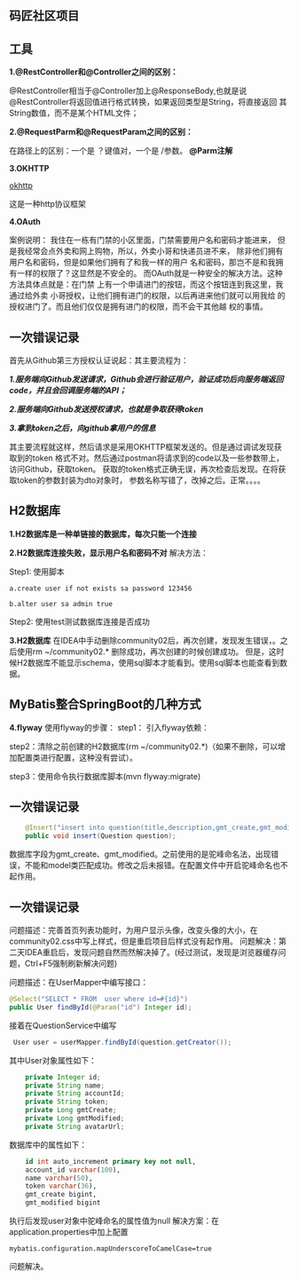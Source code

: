 ## 码匠社区项目




## 工具


**1.@RestController和@Controller之间的区别：** 

@RestController相当于@Controller加上@ResponseBody,也就是说@RestController将返回值进行格式转换，如果返回类型是String，将直接返回
其String数值，而不是某个HTML文件；
 
 **2.@RequestParm和@RequestParam之间的区别：** 
 
 在路径上的区别：一个是 ？键值对，一个是  /参数。
 **@Parm注解**
 
 **3.OKHTTP**
 
 [okhttp](https://square.github.io/okhttp/) 
 
 这是一种http协议框架
 
 **4.OAuth**
 
 案例说明：
 我住在一栋有门禁的小区里面，门禁需要用户名和密码才能进来，
 但是我经常会点外卖和网上购物，所以，外卖小哥和快递员进不来，
 除非他们拥有用户名和密码，但是如果他们拥有了和我一样的用户
 名和密码，那岂不是和我拥有一样的权限了？这显然是不安全的。
 而OAuth就是一种安全的解决方法。这种方法具体点就是：在门禁
 上有一个申请进门的按钮，而这个按钮连到我这里，我通过给外卖
 小哥授权，让他们拥有进门的权限，以后再进来他们就可以用我给
 的授权进门了。而且他们仅仅是拥有进门的权限，而不会干其他越
 权的事情。
 
 
 ## 一次错误记录
 首先从Github第三方授权认证说起：其主要流程为：
 
 ***1.服务端向Github发送请求，Github会进行验证用户，验证成功后向服务端返回
 code，并且会回调服务端的API；***
 
 ***2.服务端向Github发送授权请求，也就是争取获得token***
 
 ***3.拿到token之后，向github拿用户的信息***
 
 其主要流程就这样，然后请求是采用OKHTTP框架发送的。但是通过调试发现获取到的token
 格式不对。然后通过postman将请求到的code以及一些参数带上，访问Github，获取token。
 获取的token格式正确无误，再次检查后发现。在将获取token的参数封装为dto对象时，
 参数名称写错了，改掉之后。正常。。。。
 
 ## H2数据库
 **1.H2数据库是一种单链接的数据库，每次只能一个连接**
 
 **2.H2数据库连接失败，显示用户名和密码不对**
 解决方法：
 
 Step1:
 使用脚本 
 
 `a.create user if not exists sa password 123456`
 
 `b.alter user sa admin true`
 
 Step2:
 使用test测试数据库连接是否成功
 
 **3.H2数据库**
 在IDEA中手动删除community02后，再次创建，发现发生错误，。之后使用rm ~/community02.* 删除成功，再次创建的时候创建成功。
 但是，这时候H2数据库不能显示schema，使用sql脚本才能看到。使用sql脚本也能查看到数据。
 ## MyBatis整合SpringBoot的几种方式
 **4.flyway**
 使用flyway的步骤：
 step1：
  引入flyway依赖：
  
 step2：清除之前创建的H2数据库(rm ~/community02.*)（如果不删除，可以增加配置类进行配置，这种没有尝试）。
 
 step3：使用命令执行数据库脚本(mvn flyway:migrate)
 
## 一次错误记录
```java
    @Insert("insert into question(title,description,gmt_create,gmt_modified,creator,tag) values(#{title},#{description},#{gmt_create},#{gmt_modified},#{creator},#{tag})")
    public void insert(Question question);
```
数据库字段为gmt_create、gmt_modified。之前使用的是驼峰命名法，出现错误，不能和model类匹配成功。修改之后未报错。在配置文件中开启驼峰命名也不起作用。
## 一次错误记录
问题描述：完善首页列表功能时，为用户显示头像，改变头像的大小，在community02.css中写上样式，但是重启项目后样式没有起作用。
问题解决：第二天IDEA重启后，发现问题自然而然解决掉了。(经过测试，发现是浏览器缓存问题，Ctrl+F5强制刷新解决问题)

问题描述：在UserMapper中编写接口：
```java
@Select("SELECT * FROM  user where id=#{id}")
public User findById(@Param("id") Integer id);
```
接着在QuestionService中编写
```java
 User user = userMapper.findById(question.getCreator());
```
其中User对象属性如下：
```java
    private Integer id;
    private String name;
    private String accountId;
    private String token;
    private Long gmtCreate;
    private Long gmtModified;
    private String avatarUrl;
```
数据库中的属性如下：
```sql
    id int auto_increment primary key not null,
    account_id varchar(100),
    name varchar(50),
    token varchar(36),
    gmt_create bigint,
    gmt_modified bigint
```
执行后发现user对象中驼峰命名的属性值为null
解决方案：在application.properties中加上配置
```properties
mybatis.configuration.mapUnderscoreToCamelCase=true
```
问题解决。